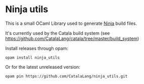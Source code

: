 # Ninja utils

This is a small OCaml Library used to generate [Ninja](https://ninja-build.org)
build files.

It's currently used by the Catala build system (see
https://github.com/CatalaLang/catala/tree/master/build_system)

Install releases through opam:

```
opam install ninja_utils
```

Or for the latest unreleased version:

```
opam pin https://github.com/CatalaLang/ninja_utils.git
```
